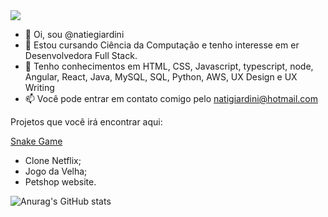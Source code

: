 <img src="https://github.com/natiegiardini/natiegiardini/blob/9649539d2469b5e3d28ef6efa1d3ed6875d359a5/Nat%C3%A1lia.gif">


- 👋 Oi, sou @natiegiardini
- 👀 Estou cursando Ciência da Computação e tenho interesse em er Desenvolvedora Full Stack.
- 🌱 Tenho conhecimentos em HTML, CSS, Javascript, typescript, node, Angular, React, Java, MySQL, SQL, Python, AWS, UX Design e UX Writing
- 📫 Você pode entrar em contato comigo pelo natigiardini@hotmail.com 

Projetos que você irá encontrar aqui:

<a href="https://github.com/natiegiardini/snake-game"> Snake Game </a>
- Clone Netflix;
- Jogo da Velha;
- Petshop website.

![Anurag's GitHub stats](https://github-readme-stats.vercel.app/api?username=natiegiardini&theme=radical&show_icons=true)

